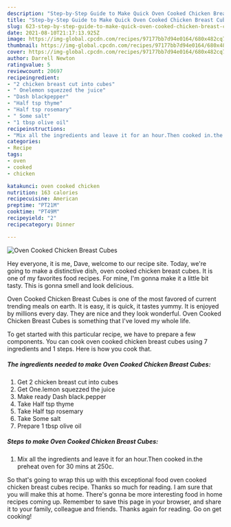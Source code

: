 ```yaml
---
description: "Step-by-Step Guide to Make Quick Oven Cooked Chicken Breast Cubes"
title: "Step-by-Step Guide to Make Quick Oven Cooked Chicken Breast Cubes"
slug: 623-step-by-step-guide-to-make-quick-oven-cooked-chicken-breast-cubes
date: 2021-08-10T21:17:13.925Z
image: https://img-global.cpcdn.com/recipes/97177bb7d94e0164/680x482cq70/oven-cooked-chicken-breast-cubes-recipe-main-photo.jpg
thumbnail: https://img-global.cpcdn.com/recipes/97177bb7d94e0164/680x482cq70/oven-cooked-chicken-breast-cubes-recipe-main-photo.jpg
cover: https://img-global.cpcdn.com/recipes/97177bb7d94e0164/680x482cq70/oven-cooked-chicken-breast-cubes-recipe-main-photo.jpg
author: Darrell Newton
ratingvalue: 5
reviewcount: 20697
recipeingredient:
- "2 chicken breast cut into cubes"
- " Onelemon squezzed the juice"
- "Dash blackpepper"
- "Half tsp thyme"
- "Half tsp rosemary"
- " Some salt"
- "1 tbsp olive oil"
recipeinstructions:
- "Mix all the ingredients and leave it for an hour.Then cooked in.the preheat oven for 30 mins at 250c."
categories:
- Recipe
tags:
- oven
- cooked
- chicken

katakunci: oven cooked chicken 
nutrition: 163 calories
recipecuisine: American
preptime: "PT21M"
cooktime: "PT49M"
recipeyield: "2"
recipecategory: Dinner

---
```



![Oven Cooked Chicken Breast Cubes](https://img-global.cpcdn.com/recipes/97177bb7d94e0164/680x482cq70/oven-cooked-chicken-breast-cubes-recipe-main-photo.jpg)

Hey everyone, it is me, Dave, welcome to our recipe site. Today, we're going to make a distinctive dish, oven cooked chicken breast cubes. It is one of my favorites food recipes. For mine, I'm gonna make it a little bit tasty. This is gonna smell and look delicious.

Oven Cooked Chicken Breast Cubes is one of the most favored of current trending meals on earth. It is easy, it is quick, it tastes yummy. It is enjoyed by millions every day. They are nice and they look wonderful. Oven Cooked Chicken Breast Cubes is something that I've loved my whole life.




To get started with this particular recipe, we have to prepare a few components. You can cook oven cooked chicken breast cubes using 7 ingredients and 1 steps. Here is how you cook that.

<!--inarticleads1-->

##### The ingredients needed to make Oven Cooked Chicken Breast Cubes:

1. Get 2 chicken breast cut into cubes
1. Get  One.lemon squezzed the juice
1. Make ready Dash black.pepper
1. Take Half tsp thyme
1. Take Half tsp rosemary
1. Take  Some salt
1. Prepare 1 tbsp olive oil




<!--inarticleads2-->

##### Steps to make Oven Cooked Chicken Breast Cubes:

1. Mix all the ingredients and leave it for an hour.Then cooked in.the preheat oven for 30 mins at 250c.




So that's going to wrap this up with this exceptional food oven cooked chicken breast cubes recipe. Thanks so much for reading. I am sure that you will make this at home. There's gonna be more interesting food in home recipes coming up. Remember to save this page in your browser, and share it to your family, colleague and friends. Thanks again for reading. Go on get cooking!
